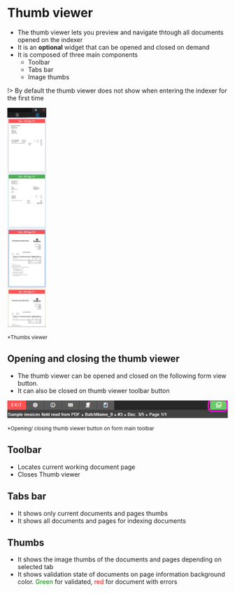 
# Thumb viewer

* The thumb viewer lets you preview and navigate thtough all documents opened on the indexer
* It is an **optional** widget that can be opened and closed on demand
* It is composed of three main components
    * Toolbar
    * Tabs bar
    * Image thumbs

!> By default the thumb viewer does not show when entering the indexer for the first time

<img align="center" src="./images/documentation/chronolite/indexer/thumbviewer_main.jpg" class="centered" width="auto" height="500">  

<small class="img_caption">*Thumbs viewer</small>


## Opening and closing the thumb viewer

* The thumb viewer can be opened and closed on the following form view button.
* It can also be closed on thumb viewer toolbar button <i class="mdi mdi-close" style="color: red;"></i>

<img align="center" src="./images/documentation/chronolite/indexer/toolbar_w_thumbv.png" class="centered" width="auto" height="auto">  

<small class="img_caption">*Opening/ closing thumb viewer button on form main toolbar</small>

## Toolbar

* <i class="mdi mdi-target"></i> Locates current working document page
* <i class="mdi mdi-close" style="color: red;"></i> Closes Thumb viewer

## Tabs bar

* <i class="mdi mdi-file-document-outline"></i> It shows only current documents and pages thumbs
* <i class="mdi mdi-file-document-multiple-outline" style="color: red;"></i> It shows all documents and pages for indexing documents


## Thumbs

* It shows the image thumbs of the documents and pages depending on selected tab
* It shows validation state of documents on page information background color. <span style="color: green;">Green</span> for validated, <span style="color: red;">red</span> for document with errors
